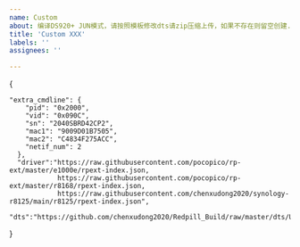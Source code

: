 ```yaml
---
name: Custom
about: 编译DS920+ JUN模式，请按照模板修改dts请zip压缩上传，如果不存在则留空创建.
title: 'Custom XXX'
labels: ''
assignees: ''

---
```


{  
    
    "extra_cmdline": {
        "pid": "0x2000",
        "vid": "0x090C",
        "sn": "2040SBRD42CP2",
        "mac1": "9009D01B7505",
        "mac2": "C4834F275ACC",
        "netif_num": 2
      },
      "driver":"https://raw.githubusercontent.com/pocopico/rp-ext/master/e1000e/rpext-index.json,
                https://raw.githubusercontent.com/pocopico/rp-ext/master/r8168/rpext-index.json,
                https://raw.githubusercontent.com/chenxudong2020/synology-r8125/main/r8125/rpext-index.json",
      "dts":"https://github.com/chenxudong2020/Redpill_Build/raw/master/dts/UNAS_T401P_ds920p.zip"       
      
    
}